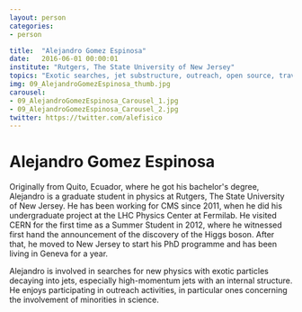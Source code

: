 ```yaml
---
layout: person
categories:
- person

title:  "Alejandro Gomez Espinosa"
date:   2016-06-01 00:00:01
institute: "Rutgers, The State University of New Jersey"
topics: "Exotic searches, jet substructure, outreach, open source, travelling, football"
img: 09_AlejandroGomezEspinosa_thumb.jpg
carousel:
- 09_AlejandroGomezEspinosa_Carousel_1.jpg
- 09_AlejandroGomezEspinosa_Carousel_2.jpg
twitter: https://twitter.com/alefisico
---
```


# Alejandro Gomez Espinosa

Originally from Quito, Ecuador, where he got his bachelor's degree, Alejandro is a graduate student in physics at Rutgers, The State University of New Jersey. He has been working for CMS since 2011, when he did his undergraduate project at the LHC Physics Center at Fermilab. He visited CERN for the first time as a Summer Student in 2012, where he witnessed first hand the announcement of the discovery of the Higgs boson. After that, he moved to New Jersey to start his PhD programme and has been living in Geneva for a year.

Alejandro is involved in searches for new physics with exotic particles decaying into jets, especially high-momentum jets with an internal structure. He enjoys participating in outreach activities, in particular ones concerning the involvement of minorities in science.
